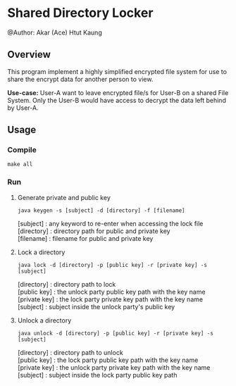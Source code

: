 # Shared Directory Locker
@Author: Akar (Ace) Htut Kaung

## Overview
This program implement a highly simplified encrypted file system for use to share the encrypt data for another person to view.<br>

**Use-case:** User-A want to leave encrypted file/s for User-B on a shared File System. Only the User-B would have access to decrypt the data left behind by User-A.

## Usage
### Compile
```
make all
```

### Run
1. Generate private and public key
    ```
    java keygen -s [subject] -d [directory] -f [filename]
    ```
    \[subject] : any keyword to re-enter when accessing the lock file<br>
    \[directory] : directory path for public and private key<br>
    \[filename] : filename for public and private key<br>

2. Lock a directory
    ```
    java lock -d [directory] -p [public key] -r [private key] -s [subject]
    ```
    \[directory] : directory path to lock<br>
    \[public key] : the unlock party public key path with the key name<br>
    \[private key] : the lock party private key path with the key name<br>
    \[subject] : subject inside the unlock party's public key <br>

3. Unlock a directory
    ```
    java unlock -d [directory] -p [public key] -r [private key] -s [subject]
	```
    \[directory] : directory path to unlock<br>
    \[public key] : the lock party public key path with the key name<br>
    \[private key] : the unlock party private key path with the key name<br>
    \[subject] : subject inside the lock party public key path<br>

